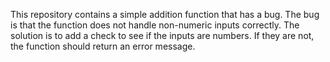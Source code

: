 This repository contains a simple addition function that has a bug. The bug is that the function does not handle non-numeric inputs correctly. The solution is to add a check to see if the inputs are numbers. If they are not, the function should return an error message.